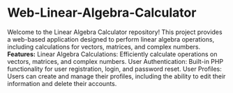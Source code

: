 # Web-Linear-Algebra-Calculator

Welcome to the Linear Algebra Calculator repository! 
This project provides a web-based application designed to perform linear algebra operations, including calculations for vectors, matrices, and complex numbers.
**Features:**
Linear Algebra Calculations: Efficiently calculate operations on vectors, matrices, and complex numbers.
User Authentication: Built-in PHP functionality for user registration, login, and password reset.
User Profiles: Users can create and manage their profiles, including the ability to edit their information and delete their accounts.

